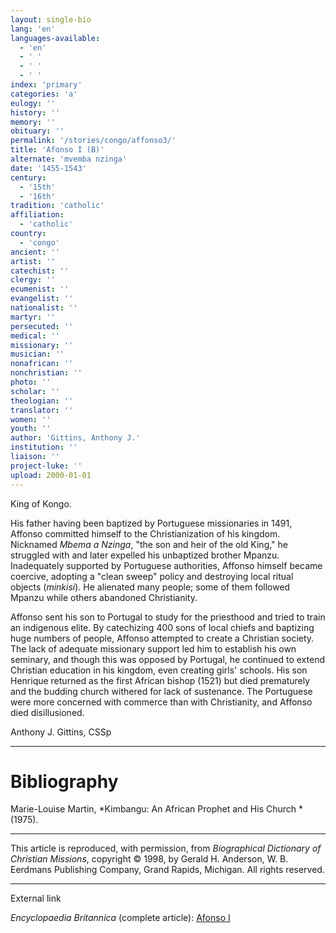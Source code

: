 ```yaml
---
layout: single-bio
lang: 'en'
languages-available:
  - 'en'
  - ' '
  - ' '
  - ' '
index: 'primary'
categories: 'a'
eulogy: ''
history: ''
memory: ''
obituary: ''
permalink: '/stories/congo/affonso3/'
title: 'Afonso I (B)'
alternate: 'mvemba nzinga'
date: '1455-1543'
century:
  - '15th'
  - '16th'
tradition: 'catholic'
affiliation:
  - 'catholic'
country:
  - 'congo'
ancient: ''
artist: ''
catechist: ''
clergy: ''
ecumenist: ''
evangelist: ''
nationalist: ''
martyr: ''
persecuted: ''
medical: ''
missionary: ''
musician: ''
nonafrican: ''
nonchristian: ''
photo: ''
scholar: ''
theologian: ''
translator: ''
women: ''
youth: ''
author: 'Gittins, Anthony J.'
institution: ''
liaison: ''
project-luke: ''
upload: 2000-01-01
---
```



King of Kongo.

His father having been baptized by Portuguese missionaries in 1491, Affonso committed himself to the Christianization of his kingdom. Nicknamed *Mbema a Nzinga*, "the son and heir of the old King," he struggled with and later expelled his unbaptized brother Mpanzu. Inadequately supported by Portuguese authorities, Affonso himself became coercive, adopting a "clean sweep" policy and destroying local ritual objects (*minkisi*). He alienated many people; some of them followed Mpanzu while others abandoned Christianity.

Affonso sent his son to Portugal to study for the priesthood and tried to train an indigenous elite. By catechizing 400 sons of local chiefs and baptizing huge numbers of people, Affonso attempted to create a Christian society. The lack of adequate missionary support led him to establish his own seminary, and though this was opposed by Portugal, he continued to extend Christian education in his kingdom, even creating girls' schools. His son Henrique returned as the first African bishop (1521) but died prematurely and the budding church withered for lack of sustenance. The Portuguese were more concerned with commerce than with Christianity, and Affonso died disillusioned.

Anthony J. Gittins, CSSp

---

# Bibliography

Marie-Louise Martin, *Kimbangu: An African Prophet and His Church *(1975).

---

This article is reproduced, with permission, from *Biographical Dictionary of Christian Missions*,   copyright &copy; 1998, by Gerald H. Anderson, W. B. Eerdmans Publishing Company, Grand Rapids, Michigan.  All rights reserved.

---

External link

*Encyclopaedia Britannica*  (complete article):   [ Afonso I](http://www.britannica.com/eb/article-9003926/Afonso-I)